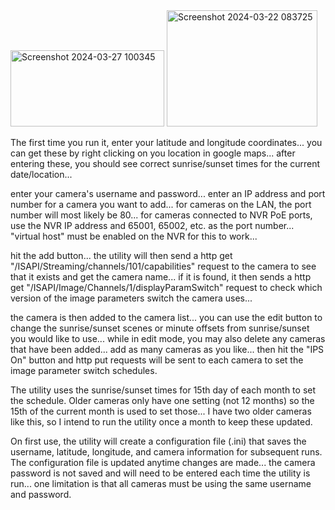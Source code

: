 <img width="246" height="122" alt="Screenshot 2024-03-27 100345" src="https://github.com/user-attachments/assets/262eb52a-242d-4b80-8bea-b39238a9bdd5" />

<img width="241" height="186" alt="Screenshot 2024-03-22 083725" src="https://github.com/user-attachments/assets/9f41cd23-6b2b-467d-b8fb-3174c9d40d22" />

The first time you run it, enter your latitude and longitude coordinates... you can get these by right clicking on you location in google maps... after entering these, you should see correct sunrise/sunset times for the current date/location...

enter your camera's username and password... enter an IP address and port number for a camera you want to add... for cameras on the LAN, the port number will most likely be 80... for cameras connected to NVR PoE ports, use the NVR IP address and 65001, 65002, etc. as the port number... "virtual host" must be enabled on the NVR for this to work...

hit the add button... the utility will then send a http get "/ISAPI/Streaming/channels/101/capabilities" request to the camera to see that it exists and get the camera name... if it is found, it then sends a http get "/ISAPI/Image/Channels/1/displayParamSwitch" request to check which version of the image parameters switch the camera uses...

the camera is then added to the camera list... you can use the edit button to change the sunrise/sunset scenes or minute offsets from sunrise/sunset you would like to use... while in edit mode, you may also delete any cameras that have been added... add as many cameras as you like... then hit the "IPS On" button and http put requests will be sent to each camera to set the image parameter switch schedules.

The utility uses the sunrise/sunset times for 15th day of each month to set the schedule. Older cameras only have one setting (not 12 months) so the 15th of the current month is used to set those... I have two older cameras like this, so I intend to run the utility once a month to keep these updated.

On first use, the utility will create a configuration file (.ini) that saves the username, latitude, longitude, and camera information for subsequent runs. The configuration file is updated anytime changes are made... the camera password is not saved and will need to be entered each time the utility is run... one limitation is that all cameras must be using the same username and password.
